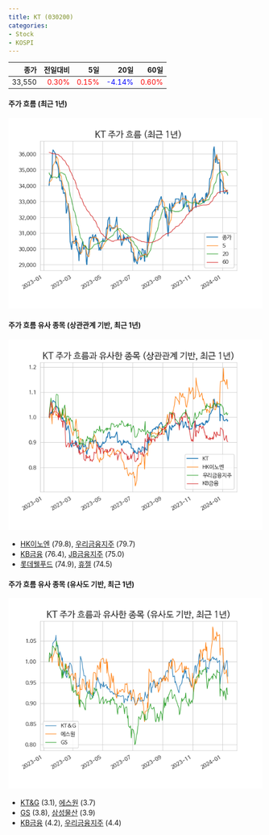 ```yaml
---
title: KT (030200)
categories:
- Stock
- KOSPI
---
```


|종가|전일대비|5일|20일|60일|
|---:|-------:|--:|---:|---:|
|33,550|<span style="color: red">0.30%</span>|<span style="color: red">0.15%</span>|<span style="color: blue">-4.14%</span>|<span style="color: red">0.60%</span>|

<!-- more -->

#### 주가 흐름 (최근 1년)
![030200](/assets/images/stock/030200.png)


#### 주가 흐름 유사 종목 (상관관계 기반, 최근 1년)
![030200](/assets/images/stock/030200_corr.png)
- [HK이노엔](/195940/) (79.8), [우리금융지주](/316140/) (79.7)
- [KB금융](/105560/) (76.4), [JB금융지주](/175330/) (75.0)
- [롯데웰푸드](/280360/) (74.9), [휴젤](/145020/) (74.5)


#### 주가 흐름 유사 종목 (유사도 기반, 최근 1년)
![030200](/assets/images/stock/030200_sim.png)
- [KT&G](/033780/) (3.1), [에스원](/012750/) (3.7)
- [GS](/078930/) (3.8), [삼성물산](/028260/) (3.9)
- [KB금융](/105560/) (4.2), [우리금융지주](/316140/) (4.4)